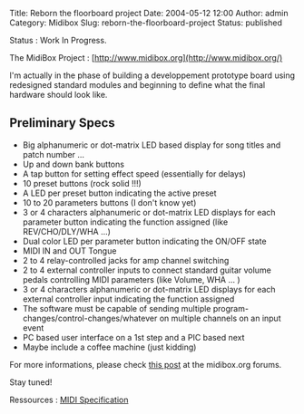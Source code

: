 Title: Reborn the floorboard project
Date: 2004-05-12 12:00
Author: admin
Category: Midibox
Slug: reborn-the-floorboard-project
Status: published

Status : Work In Progress.

The MidiBox Project : [http://www.midibox.org](http://www.midibox.org/)

I'm actually in the phase of building a developpement prototype board
using redesigned standard modules and beginning to define what the final
hardware should look like.

Preliminary Specs
-----------------

-   Big alphanumeric or dot-matrix LED based display for song titles and
    patch number ...
-   Up and down bank buttons
-   A tap button for setting effect speed (essentially for delays)
-   10 preset buttons (rock solid !!!)
-   A LED per preset button indicating the active preset
-   10 to 20 parameters buttons (I don't know yet)
-   3 or 4 characters alphanumeric or dot-matrix LED displays for each
    parameter button indicating the function assigned (like
    REV/CHO/DLY/WHA ...)
-   Dual color LED per parameter button indicating the ON/OFF state
-   MIDI IN and OUT Tongue
-   2 to 4 relay-controlled jacks for amp channel switching
-   2 to 4 external controller inputs to connect standard guitar volume
    pedals controlling MIDI parameters (like Volume, WHA ... )
-   3 or 4 characters alphanumeric or dot-matrix LED displays for each
    external controller input indicating the function assigned
-   The software must be capable of sending multiple
    program-changes/control-changes/whatever on multiple channels on an
    input event
-   PC based user interface on a 1st step and a PIC based next
-   Maybe include a coffee machine (just kidding)

For more informations, please check [this
post](http://forum.midibox.org/index.php?topic=3705.0) at the
midibox.org forums.

Stay tuned!

Ressources : [MIDI
Specification](http://raphael.doursenaud.fr/wp-content/uploads/MIDI_Specification.pdf)
